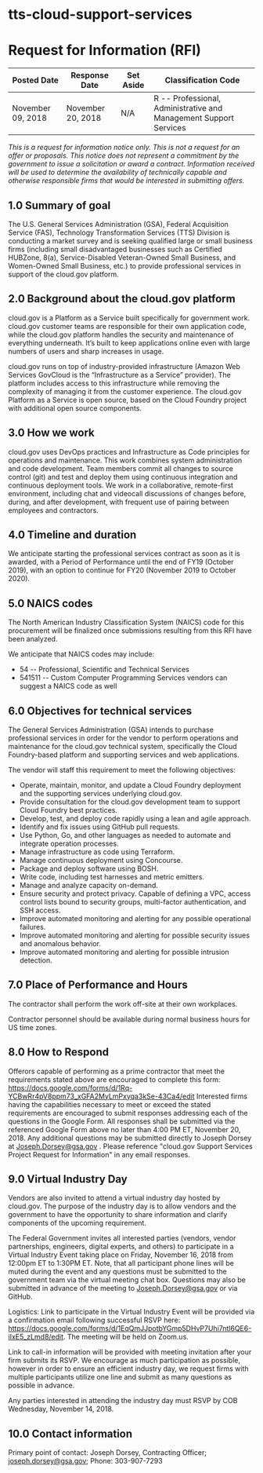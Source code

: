 # tts-cloud-support-services
# Request for Information (RFI)


Posted Date | Response Date | Set Aside | Classification Code 
------------ | ------------- | ------------- | -------------
November 09, 2018 | November 20, 2018 | N/A | R -- Professional, Administrative and Management Support Services

*This is a request for information notice only. This is not a request for an offer or proposals. This notice does not represent a commitment by the government to issue a solicitation or award a contract. Information received will be used to determine the availability of technically capable and otherwise responsible firms that would be interested in submitting offers.*

## 1.0 Summary of goal
The U.S. General Services Administration (GSA), Federal Acquisition Service (FAS), Technology Transformation Services (TTS) Division is conducting a market survey and is seeking qualified large or small business firms (including small disadvantaged businesses such as Certified HUBZone, 8(a), Service-Disabled Veteran-Owned Small Business, and Women-Owned Small Business, etc.) to provide professional services in support of the cloud.gov platform.

## 2.0 Background about the cloud.gov platform
cloud.gov is a Platform as a Service built specifically for government work. cloud.gov customer teams are responsible for their own application code, while the cloud.gov platform handles the security and maintenance of everything underneath. It’s built to keep applications online even with large numbers of users and sharp increases in usage.

cloud.gov runs on top of industry-provided infrastructure (Amazon Web Services GovCloud is the “Infrastructure as a Service” provider). The platform includes access to this infrastructure while removing the complexity of managing it from the customer experience. The cloud.gov Platform as a Service is open source, based on the Cloud Foundry project with additional open source components.

## 3.0 How we work
cloud.gov uses DevOps practices and Infrastructure as Code principles for operations and maintenance. This work combines system administration and code development. Team members commit all changes to source control (git) and test and deploy them using continuous integration and continuous deployment tools. We work in a collaborative, remote-first environment, including chat and videocall discussions of changes before, during, and after development, with frequent use of pairing between employees and contractors.

## 4.0 Timeline and duration
We anticipate starting the professional services contract as soon as it is awarded, with a Period of Performance until the end of FY19 (October 2019), with an option to continue for FY20 (November 2019 to October 2020).

## 5.0 NAICS codes
The North American Industry Classification System (NAICS) code for this procurement will be finalized once submissions resulting from this RFI have been analyzed.

We anticipate that NAICS codes may include:
* 54 -- Professional, Scientific and Technical Services
* 541511 -- Custom Computer Programming Services
vendors can suggest a NAICS code as well

## 6.0 Objectives for technical services
The General Services Administration (GSA) intends to purchase professional services in order for the vendor to perform operations and maintenance for the cloud.gov technical system, specifically the Cloud Foundry-based platform and supporting services and web applications.

The vendor will staff this requirement to meet the following objectives:
* Operate, maintain, monitor, and update a Cloud Foundry deployment and the supporting services underlying cloud.gov.
* Provide consultation for the cloud.gov development team to support Cloud Foundry best practices.
* Develop, test, and deploy code rapidly using a lean and agile approach.
* Identify and fix issues using GitHub pull requests.
* Use Python, Go, and other languages as needed to automate and integrate operation processes.
* Manage infrastructure as code using Terraform.
* Manage continuous deployment using Concourse.
* Package and deploy software using BOSH.
* Write code, including test harnesses and metric emitters.
* Manage and analyze capacity on-demand.
* Ensure security and protect privacy. Capable of defining a VPC, access control lists bound to security groups, multi-factor authentication, and SSH access.
* Improve automated monitoring and alerting for any possible operational failures.
* Improve automated monitoring and alerting for possible security issues and anomalous behavior.
* Improve automated monitoring and alerting for possible intrusion detection.

## 7.0 Place of Performance and Hours
The contractor shall perform the work off-site at their own workplaces.

Contractor personnel should be available during normal business hours for US time zones.

## 8.0 How to Respond
Offerors capable of performing as a prime contractor that meet the requirements stated above are encouraged to complete this form: https://docs.google.com/forms/d/1Rq-YCBwRr4pV8ppm73_xGFA2MyLmPxyqa3kSe-43Ca4/edit
Interested firms having the capabilities necessary to meet or exceed the stated requirements are encouraged to submit responses addressing each of the questions in the Google Form. All responses shall be submitted via the referenced Google Form above no later than 4:00 PM ET, November 20, 2018. Any additional questions may be submitted directly to Joseph Dorsey at Joseph.Dorsey@gsa.gov . Please reference "cloud.gov Support Services Project Request for Information" in any email responses.

## 9.0 Virtual Industry Day
Vendors are also invited to attend a virtual industry day hosted by cloud.gov. The purpose of the industry day is to allow vendors and the government to have the opportunity to share information and clarify components of the upcoming requirement. 

The Federal Government invites all interested parties (vendors, vendor partnerships, engineers, digital experts, and others) to participate in a Virtual Industry Event taking place on Friday, November 16, 2018 from 12:00pm ET to 1:30PM ET. Note, that all participant phone lines will be muted during the event and any questions must be submitted to the government team via the virtual meeting chat box. Questions may also be submitted in advance of the meeting to Joseph.Dorsey@gsa.gov or via GitHub.

Logistics: Link to participate in the Virtual Industry Event will be provided via a confirmation email following successful RSVP here: https://docs.google.com/forms/d/1EqQmJJpotbYGmp5DHvP7Uhi7ntl6QE6-iIxE5_zLmd8/edit. The meeting will be held on Zoom.us. 

Link to call-in information will be provided with meeting invitation after your firm submits its RSVP. We encourage as much participation as possible, however in order to ensure an efficient industry day, we request firms with multiple participants utilize one line and submit as many questions as possible in advance.   

Any parties interested in attending the industry day must RSVP by COB Wednesday, November 14, 2018. 

## 10.0 Contact information
Primary point of contact: Joseph Dorsey, Contracting Officer; joseph.dorsey@gsa.gov; Phone: 303-907-7293
